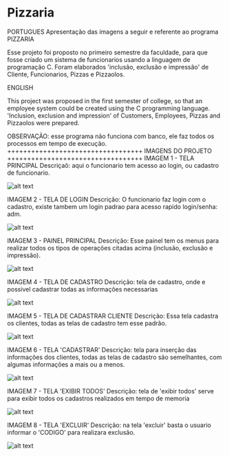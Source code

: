 # Pizzaria
PORTUGUES
Apresentação das imagens a seguir e referente ao programa PIZZARIA

Esse projeto foi proposto no primeiro semestre da faculdade, para que fosse criado um sistema de funcionarios usando a linguagem de programação C.
Foram elaborados 'inclusão, exclusão e impressão' de Cliente, Funcionarios, Pizzas e Pizzaolos.

ENGLISH

This project was proposed in the first semester of college, so that an employee system could be created using the C programming language.
'Inclusion, exclusion and impression' of Customers, Employees, Pizzas and Pizzaolos were prepared.

OBSERVAÇÃO: esse programa não funciona com banco, ele faz todos os processos em tempo de execução.
++++++++++++++++++++++++++++++++++
IMAGENS DO PROJETO
++++++++++++++++++++++++++++++++++
IMAGEM 1 - TELA PRINCIPAL
Descriçaõ: aqui o funcionario tem acesso ao login, ou 
cadastro de funcionario.


![alt text](https://github.com/LeonardoMachado30/Pizzaria/blob/master/IMG/1.png)

IMAGEM 2 - TELA DE LOGIN
Descrição: O funcionario faz login com o cadastro, existe 
tambem um login padrao para acesso rapido login/senha: adm.


![alt text](https://github.com/LeonardoMachado30/Pizzaria/blob/master/IMG/2.png)

IMAGEM 3 - PAINEL PRINCIPAL
Descrição: Esse painel tem os menus para realizar todos 
os tipos de operações citadas acima (inclusão, exclusão e impressão).


![alt text](https://github.com/LeonardoMachado30/Pizzaria/blob/master/IMG/3.png)

IMAGEM 4 - TELA DE CADASTRO
Descrição: tela de cadastro, onde e possivel cadastrar 
todas as informações necessarias


![alt text](https://github.com/LeonardoMachado30/Pizzaria/blob/master/IMG/4.png)

IMAGEM 5 - TELA DE CADASTRAR CLIENTE
Descrição: Essa tela cadastra os clientes, todas as telas 
de cadastro tem esse padrão.


![alt text](https://github.com/LeonardoMachado30/Pizzaria/blob/master/IMG/5.png)

IMAGEM 6 - TELA 'CADASTRAR'
Descrição: tela para inserção das informações dos clientes,
todas as telas de cadastro são semelhantes, com algumas 
informações a mais ou a menos.


![alt text](https://github.com/LeonardoMachado30/Pizzaria/blob/master/IMG/6.png)

IMAGEM 7 - TELA 'EXIBIR TODOS'
Descrição: tela de 'exibir todos' serve para exibir 
todos os cadastros realizados em tempo de memoria


![alt text](https://github.com/LeonardoMachado30/Pizzaria/blob/master/IMG/7.png)

IMAGEM 8 - TELA 'EXCLUIR'
Descrição: na tela 'excluir' basta o usuario informar o 
'CODIGO' para realizara exclusão.


![alt text](https://github.com/LeonardoMachado30/Pizzaria/blob/master/IMG/8.png)
